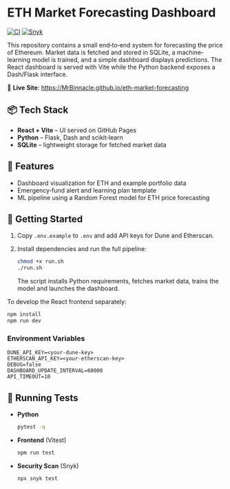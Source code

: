 # ETH Market Forecasting Dashboard

[![CI](https://github.com/MrBinnacle/eth-market-forecasting/actions/workflows/ci.yml/badge.svg)](https://github.com/MrBinnacle/eth-market-forecasting/actions/workflows/ci.yml)
[![Snyk](https://snyk.io/test/github/MrBinnacle/eth-market-forecasting/badge.svg)](https://snyk.io/test/github/MrBinnacle/eth-market-forecasting)

This repository contains a small end‑to‑end system for forecasting the price of
Ethereum.  Market data is fetched and stored in SQLite, a machine‐learning model
is trained, and a simple dashboard displays predictions.  The React dashboard is
served with Vite while the Python backend exposes a Dash/Flask interface.

🔗 **Live Site**: <https://MrBinnacle.github.io/eth-market-forecasting>

## 📦 Tech Stack

- **React + Vite** – UI served on GitHub Pages
- **Python** – Flask, Dash and scikit‑learn
- **SQLite** – lightweight storage for fetched market data

## 🧠 Features

- Dashboard visualization for ETH and example portfolio data
- Emergency‑fund alert and learning plan template
- ML pipeline using a Random Forest model for ETH price forecasting

## 🚀 Getting Started

1. Copy `.env.example` to `.env` and add API keys for Dune and Etherscan.
2. Install dependencies and run the full pipeline:

   ```bash
   chmod +x run.sh
   ./run.sh
   ```

   The script installs Python requirements, fetches market data, trains the
   model and launches the dashboard.

To develop the React frontend separately:

```bash
npm install
npm run dev
```

### Environment Variables

```
DUNE_API_KEY=<your-dune-key>
ETHERSCAN_API_KEY=<your-etherscan-key>
DEBUG=false
DASHBOARD_UPDATE_INTERVAL=60000
API_TIMEOUT=10
```

## 🧪 Running Tests

- **Python**

  ```bash
  pytest -q
  ```

- **Frontend** (Vitest)

  ```bash
  npm run test
  ```

- **Security Scan** (Snyk)

  ```bash
  npx snyk test
  ```

